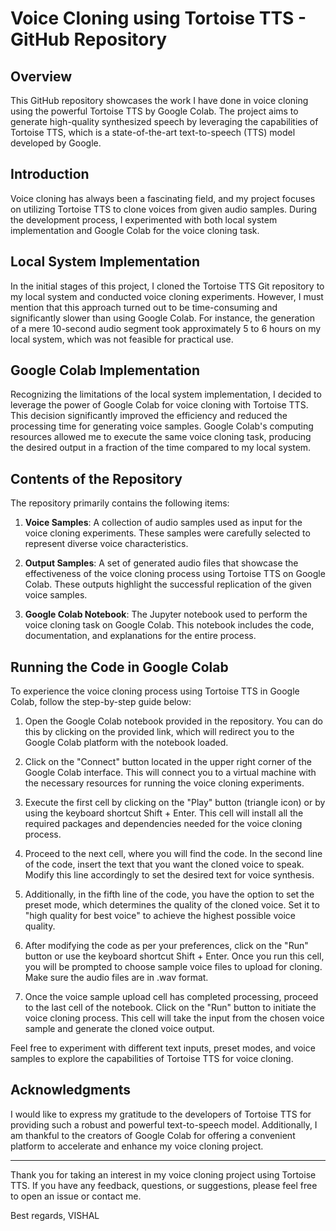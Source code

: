 # Voice Cloning using Tortoise TTS - GitHub Repository

## Overview

This GitHub repository showcases the work I have done in voice cloning using the powerful Tortoise TTS by Google Colab. The project aims to generate high-quality synthesized speech by leveraging the capabilities of Tortoise TTS, which is a state-of-the-art text-to-speech (TTS) model developed by Google.

## Introduction

Voice cloning has always been a fascinating field, and my project focuses on utilizing Tortoise TTS to clone voices from given audio samples. During the development process, I experimented with both local system implementation and Google Colab for the voice cloning task.

## Local System Implementation

In the initial stages of this project, I cloned the Tortoise TTS Git repository to my local system and conducted voice cloning experiments. However, I must mention that this approach turned out to be time-consuming and significantly slower than using Google Colab. For instance, the generation of a mere 10-second audio segment took approximately 5 to 6 hours on my local system, which was not feasible for practical use.

## Google Colab Implementation

Recognizing the limitations of the local system implementation, I decided to leverage the power of Google Colab for voice cloning with Tortoise TTS. This decision significantly improved the efficiency and reduced the processing time for generating voice samples. Google Colab's computing resources allowed me to execute the same voice cloning task, producing the desired output in a fraction of the time compared to my local system.

## Contents of the Repository

The repository primarily contains the following items:

1. **Voice Samples**: A collection of audio samples used as input for the voice cloning experiments. These samples were carefully selected to represent diverse voice characteristics.

2. **Output Samples**: A set of generated audio files that showcase the effectiveness of the voice cloning process using Tortoise TTS on Google Colab. These outputs highlight the successful replication of the given voice samples.

3. **Google Colab Notebook**: The Jupyter notebook used to perform the voice cloning task on Google Colab. This notebook includes the code, documentation, and explanations for the entire process.

## Running the Code in Google Colab

To experience the voice cloning process using Tortoise TTS in Google Colab, follow the step-by-step guide below:

1. Open the Google Colab notebook provided in the repository. You can do this by clicking on the provided link, which will redirect you to the Google Colab platform with the notebook loaded.

2. Click on the "Connect" button located in the upper right corner of the Google Colab interface. This will connect you to a virtual machine with the necessary resources for running the voice cloning experiments.

3. Execute the first cell by clicking on the "Play" button (triangle icon) or by using the keyboard shortcut Shift + Enter. This cell will install all the required packages and dependencies needed for the voice cloning process.

4. Proceed to the next cell, where you will find the code. In the second line of the code, insert the text that you want the cloned voice to speak. Modify this line accordingly to set the desired text for voice synthesis.

5. Additionally, in the fifth line of the code, you have the option to set the preset mode, which determines the quality of the cloned voice. Set it to "high quality for best voice" to achieve the highest possible voice quality.

6. After modifying the code as per your preferences, click on the "Run" button or use the keyboard shortcut Shift + Enter. Once you run this cell, you will be prompted to choose sample voice files to upload for cloning. Make sure the audio files are in .wav format.

7. Once the voice sample upload cell has completed processing, proceed to the last cell of the notebook. Click on the "Run" button to initiate the voice cloning process. This cell will take the input from the chosen voice sample and generate the cloned voice output.

Feel free to experiment with different text inputs, preset modes, and voice samples to explore the capabilities of Tortoise TTS for voice cloning.

## Acknowledgments

I would like to express my gratitude to the developers of Tortoise TTS for providing such a robust and powerful text-to-speech model. Additionally, I am thankful to the creators of Google Colab for offering a convenient platform to accelerate and enhance my voice cloning project.

---

Thank you for taking an interest in my voice cloning project using Tortoise TTS. If you have any feedback, questions, or suggestions, please feel free to open an issue or contact me.

Best regards,
VISHAL
